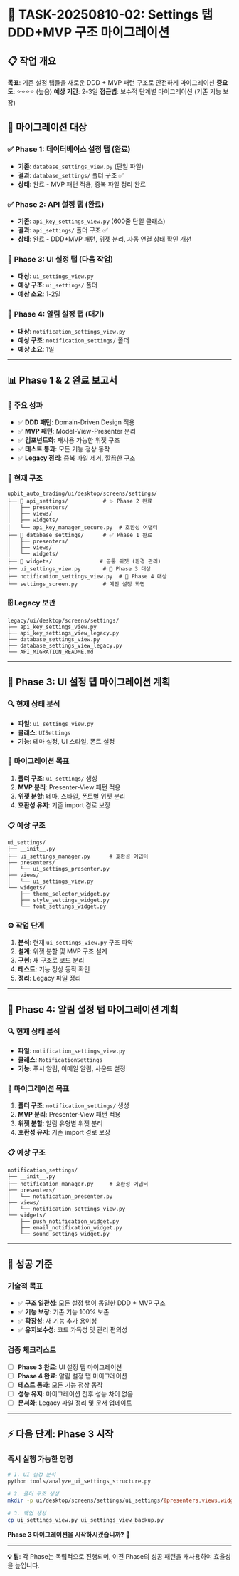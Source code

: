 # 🔄 TASK-20250810-02: Settings 탭 DDD+MVP 구조 마이그레이션

## 📋 **작업 개요**
**목표**: 기존 설정 탭들을 새로운 DDD + MVP 패턴 구조로 안전하게 마이그레이션
**중요도**: ⭐⭐⭐⭐ (높음)
**예상 기간**: 2-3일
**접근법**: 보수적 단계별 마이그레이션 (기존 기능 보장)

## 🎯 **마이그레이션 대상**

### ✅ **Phase 1: 데이터베이스 설정 탭** (완료)
- **기존**: `database_settings_view.py` (단일 파일)
- **결과**: `database_settings/` 폴더 구조 ✅
- **상태**: 완료 - MVP 패턴 적용, 중복 파일 정리 완료

### ✅ **Phase 2: API 설정 탭** (완료)
- **기존**: `api_key_settings_view.py` (600줄 단일 클래스)
- **결과**: `api_settings/` 폴더 구조 ✅
- **상태**: 완료 - DDD+MVP 패턴, 위젯 분리, 자동 연결 상태 확인 개선

### 🔄 **Phase 3: UI 설정 탭** (다음 작업)
- **대상**: `ui_settings_view.py`
- **예상 구조**: `ui_settings/` 폴더
- **예상 소요**: 1-2일

### 🔄 **Phase 4: 알림 설정 탭** (대기)
- **대상**: `notification_settings_view.py`
- **예상 구조**: `notification_settings/` 폴더
- **예상 소요**: 1일

---

## 📊 **Phase 1 & 2 완료 보고서**

### **🎉 주요 성과**
- ✅ **DDD 패턴**: Domain-Driven Design 적용
- ✅ **MVP 패턴**: Model-View-Presenter 분리
- ✅ **컴포넌트화**: 재사용 가능한 위젯 구조
- ✅ **테스트 통과**: 모든 기능 정상 동작
- ✅ **Legacy 정리**: 중복 파일 제거, 깔끔한 구조

### **📁 현재 구조**
```
upbit_auto_trading/ui/desktop/screens/settings/
├── 📁 api_settings/           # ✨ Phase 2 완료
│   ├── presenters/
│   ├── views/
│   ├── widgets/
│   └── api_key_manager_secure.py  # 호환성 어댑터
├── 📁 database_settings/      # ✅ Phase 1 완료
│   ├── presenters/
│   ├── views/
│   └── widgets/
├── 📁 widgets/               # 공통 위젯 (환경 관리)
├── ui_settings_view.py       # 🔄 Phase 3 대상
├── notification_settings_view.py  # 🔄 Phase 4 대상
└── settings_screen.py        # 메인 설정 화면
```

### **🗄️ Legacy 보관**
```
legacy/ui/desktop/screens/settings/
├── api_key_settings_view.py
├── api_key_settings_view_legacy.py
├── database_settings_view.py
├── database_settings_view_legacy.py
└── API_MIGRATION_README.md
```

---

## 🚀 **Phase 3: UI 설정 탭 마이그레이션 계획**

### **🔍 현재 상태 분석**
- **파일**: `ui_settings_view.py`
- **클래스**: `UISettings`
- **기능**: 테마 설정, UI 스타일, 폰트 설정

### **🎯 마이그레이션 목표**
1. **폴더 구조**: `ui_settings/` 생성
2. **MVP 분리**: Presenter-View 패턴 적용
3. **위젯 분할**: 테마, 스타일, 폰트별 위젯 분리
4. **호환성 유지**: 기존 import 경로 보장

### **📋 예상 구조**
```
ui_settings/
├── __init__.py
├── ui_settings_manager.py      # 호환성 어댑터
├── presenters/
│   └── ui_settings_presenter.py
├── views/
│   └── ui_settings_view.py
└── widgets/
    ├── theme_selector_widget.py
    ├── style_settings_widget.py
    └── font_settings_widget.py
```

### **⚙️ 작업 단계**
1. **분석**: 현재 `ui_settings_view.py` 구조 파악
2. **설계**: 위젯 분할 및 MVP 구조 설계
3. **구현**: 새 구조로 코드 분리
4. **테스트**: 기능 정상 동작 확인
5. **정리**: Legacy 파일 정리

---

## 🔔 **Phase 4: 알림 설정 탭 마이그레이션 계획**

### **🔍 현재 상태 분석**
- **파일**: `notification_settings_view.py`
- **클래스**: `NotificationSettings`
- **기능**: 푸시 알림, 이메일 알림, 사운드 설정

### **🎯 마이그레이션 목표**
1. **폴더 구조**: `notification_settings/` 생성
2. **MVP 분리**: Presenter-View 패턴 적용
3. **위젯 분할**: 알림 유형별 위젯 분리
4. **호환성 유지**: 기존 import 경로 보장

### **📋 예상 구조**
```
notification_settings/
├── __init__.py
├── notification_manager.py     # 호환성 어댑터
├── presenters/
│   └── notification_presenter.py
├── views/
│   └── notification_settings_view.py
└── widgets/
    ├── push_notification_widget.py
    ├── email_notification_widget.py
    └── sound_settings_widget.py
```

---

## 🎯 **성공 기준**

### **기술적 목표**
- ✅ **구조 일관성**: 모든 설정 탭이 동일한 DDD + MVP 구조
- ✅ **기능 보장**: 기존 기능 100% 보존
- ✅ **확장성**: 새 기능 추가 용이성
- ✅ **유지보수성**: 코드 가독성 및 관리 편의성

### **검증 체크리스트**
- [ ] **Phase 3 완료**: UI 설정 탭 마이그레이션
- [ ] **Phase 4 완료**: 알림 설정 탭 마이그레이션
- [ ] **테스트 통과**: 모든 기능 정상 동작
- [ ] **성능 유지**: 마이그레이션 전후 성능 차이 없음
- [ ] **문서화**: Legacy 파일 정리 및 문서 업데이트

---

## ⚡ **다음 단계: Phase 3 시작**

### **즉시 실행 가능한 명령**
```bash
# 1. UI 설정 분석
python tools/analyze_ui_settings_structure.py

# 2. 폴더 구조 생성
mkdir -p ui/desktop/screens/settings/ui_settings/{presenters,views,widgets}

# 3. 백업 생성
cp ui_settings_view.py ui_settings_view_backup.py
```

**Phase 3 마이그레이션을 시작하시겠습니까?** 🚀

---

**💡 팁**: 각 Phase는 독립적으로 진행되며, 이전 Phase의 성공 패턴을 재사용하여 효율성을 높입니다.

